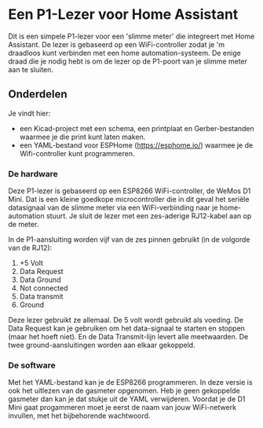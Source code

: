 Een P1-Lezer voor Home Assistant
========
Dit is een simpele P1-lezer voor een 'slimme meter' die integreert met Home Assistant. De lezer is gebaseerd op een WiFi-controller zodat je 'm draadloos kunt verbinden met een home automation-systeem. De enige draad die je nodig hebt is om de lezer op de P1-poort van je slimme meter aan te sluiten.

Onderdelen
----------
Je vindt hier:
- een Kicad-project met een schema, een printplaat en Gerber-bestanden
waarmee je die print kunt laten maken.
- een YAML-bestand voor ESPHome (https://esphome.io/) waarmee je de Wifi-controller kunt programmeren.

### De hardware
Deze P1-lezer is gebaseerd op een ESP8266 WiFi-controller, de WeMos D1 Mini. Dat is een kleine goedkope microcontroller die in dit geval het seriële datasignaal van de slimme meter via een WiFi-verbinding naar je home-automation stuurt.
Je sluit de lezer met een zes-aderige RJ12-kabel aan op de meter.

In de P1-aansluiting worden vijf van de zes pinnen gebruikt (in de volgorde van de RJ12):

1. +5 Volt
2. Data Request
3. Data Ground
4. Not connected
5. Data transmit
6. Ground

Deze lezer gebruikt ze allemaal. De 5 volt wordt gebruikt als voeding. De Data Request kan je gebruiken om het data-signaal te starten en stoppen (maar het hoeft niet). En de Data Transmit-lijn levert alle meetwaarden. De twee ground-aansluitingen worden aan elkaar gekoppeld.

### De software
Met het YAML-bestand kan je de ESP8266 programmeren. In deze versie is ook het uitlezen van de gasmeter opgenomen. Heb je geen gekoppelde gasmeter dan kan je dat stukje uit de YAML verwijderen.
Voordat je de D1 Mini gaat progammeren moet je eerst de naam van jouw WiFi-netwerk invullen, met het bijbehorende wachtwoord.